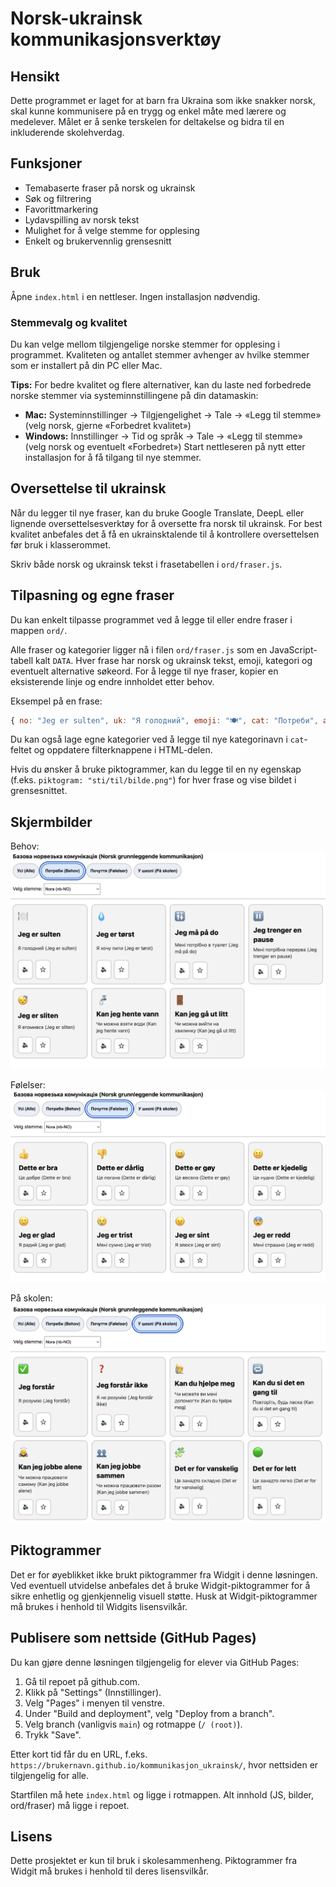 # Norsk-ukrainsk kommunikasjonsverktøy

## Hensikt
Dette programmet er laget for at barn fra Ukraina som ikke snakker norsk, skal kunne kommunisere på en trygg og enkel måte med lærere og medelever. Målet er å senke terskelen for deltakelse og bidra til en inkluderende skolehverdag.

## Funksjoner
- Temabaserte fraser på norsk og ukrainsk
- Søk og filtrering
- Favorittmarkering
- Lydavspilling av norsk tekst
- Mulighet for å velge stemme for opplesing
- Enkelt og brukervennlig grensesnitt

## Bruk
Åpne `index.html` i en nettleser. Ingen installasjon nødvendig.

### Stemmevalg og kvalitet
Du kan velge mellom tilgjengelige norske stemmer for opplesing i programmet. Kvaliteten og antallet stemmer avhenger av hvilke stemmer som er installert på din PC eller Mac.

**Tips:** For bedre kvalitet og flere alternativer, kan du laste ned forbedrede norske stemmer via systeminnstillingene på din datamaskin:
- **Mac:** Systeminnstillinger → Tilgjengelighet → Tale → «Legg til stemme» (velg norsk, gjerne «Forbedret kvalitet»)
- **Windows:** Innstillinger → Tid og språk → Tale → «Legg til stemme» (velg norsk og eventuelt «Forbedret»)
Start nettleseren på nytt etter installasjon for å få tilgang til nye stemmer.

## Oversettelse til ukrainsk
Når du legger til nye fraser, kan du bruke Google Translate, DeepL eller lignende oversettelsesverktøy for å oversette fra norsk til ukrainsk. For best kvalitet anbefales det å få en ukrainsktalende til å kontrollere oversettelsen før bruk i klasserommet.

Skriv både norsk og ukrainsk tekst i frasetabellen i `ord/fraser.js`.

## Tilpasning og egne fraser
Du kan enkelt tilpasse programmet ved å legge til eller endre fraser i mappen `ord/`.

Alle fraser og kategorier ligger nå i filen `ord/fraser.js` som en JavaScript-tabell kalt `DATA`. Hver frase har norsk og ukrainsk tekst, emoji, kategori og eventuelt alternative søkeord. For å legge til nye fraser, kopier en eksisterende linje og endre innholdet etter behov.

Eksempel på en frase:
```js
{ no: "Jeg er sulten", uk: "Я голодний", emoji: "🍽️", cat: "Потреби", alt: ["mat", "spise", "hungry"] },
```

Du kan også lage egne kategorier ved å legge til nye kategorinavn i `cat`-feltet og oppdatere filterknappene i HTML-delen.

Hvis du ønsker å bruke piktogrammer, kan du legge til en ny egenskap (f.eks. `piktogram: "sti/til/bilde.png"`) for hver frase og vise bildet i grensesnittet.

## Skjermbilder

Behov:
![Behov](screenshots/behov.png)

Følelser:
![Følelser](screenshots/foelelser.png)

På skolen:
![På skolen](screenshots/paa_skolen.png)

## Piktogrammer
Det er for øyeblikket ikke brukt piktogrammer fra Widgit i denne løsningen. Ved eventuell utvidelse anbefales det å bruke Widgit-piktogrammer for å sikre enhetlig og gjenkjennelig visuell støtte. Husk at Widgit-piktogrammer må brukes i henhold til Widgits lisensvilkår.

## Publisere som nettside (GitHub Pages)

Du kan gjøre denne løsningen tilgjengelig for elever via GitHub Pages:

1. Gå til repoet på github.com.
2. Klikk på "Settings" (Innstillinger).
3. Velg "Pages" i menyen til venstre.
4. Under "Build and deployment", velg "Deploy from a branch".
5. Velg branch (vanligvis `main`) og rotmappe (`/ (root)`).
6. Trykk "Save".

Etter kort tid får du en URL, f.eks. `https://brukernavn.github.io/kommunikasjon_ukrainsk/`, hvor nettsiden er tilgjengelig for alle.

Startfilen må hete `index.html` og ligge i rotmappen. Alt innhold (JS, bilder, ord/fraser) må ligge i repoet.

## Lisens
Dette prosjektet er kun til bruk i skolesammenheng. Piktogrammer fra Widgit må brukes i henhold til deres lisensvilkår.
